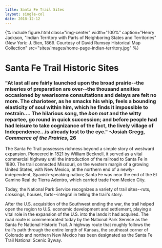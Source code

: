 ```yaml
---
title: Santa Fe Trail Sites
layout: single-col
date: 2018-12-12
---
```


{% include figure.html
  class="img-center"
  width="100%"
  caption="Henry Jackson, "Indian Territory with Parts of Neighboring States and Territories" (New York: J. Bien, 1869. Courtesy of David Rumsey Historical Map Collection"
  src="sites/images/home-page-indian-territory.jpg"
%}

# Santa Fe Trail Historic Sites

### "At last all are fairly launched upon the broad prairie--the miseries of preparation are over--the thousand anxities occasioned by wearisome consultations and delays are felt no more. The charioteer, as he smacks his whip, feels a bounding elasticity of soul within him, which he finds it impossible to restrain.... The hilarious song, the _bon mot_ and the witty repartee, go round in quick succession; and before people had had leisure to take cognizance of the fact, the lively village of Independence...is already lost to the eye." -Josiah Gregg, _Commerce of the Prairies_, 26

The Santa Fe Trail possesses richness beyond a simple story of westward expansion. Pioneered in 1821 by William Becknell, it served as a vital commercial highway until the introduction of the railroad to Santa Fe in 1880. The trail connected Missouri, on the western margin of a growing United States, with New Mexico, at the northern end of a newly-independent, Spanish-speaking nation; Santa Fe was near the end of the El Camino Real de Tierra Adentro, which carried trade from Mexico City. 

Today, the National Park Service recognizes a variety of trail sites--ruts, crossings, houses, forts--integral in telling the trail's story. 

After the U.S. acquisition of the Southwest ending the war, the trail helped open the region to U.S. economic development and settlement, playing a vital role in the expansion of the U.S. into the lands it had acquired. The road route is commemorated today by the National Park Service as the Santa Fe National Historic Trail. A highway route that roughly follows the trail's path through the entire length of Kansas, the southeast corner of Colorado and northern New Mexico has been designated as the Santa Fe Trail National Scenic Byway.
